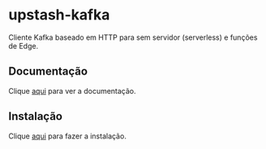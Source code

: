 # upstash-kafka

Cliente Kafka baseado em HTTP para sem servidor (serverless) e funções de Edge.

## Documentação

Clique [aqui](https://github.com/upstash/upstash-kafka) para ver a documentação.

## Instalação

Clique [aqui](https://www.npmjs.com/package/@upstash/kafka) para fazer a instalação.
